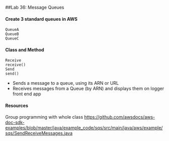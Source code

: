 ##Lab 36: Message Queues
####  Create 3 standard queues in AWS
```
QueueA
QueueB
QueueC
```
#### Class and Method
```
Receive
receive()
Send
send()
```
* Sends a message to a queue, using its ARN or URL
* Receives messages from a Queue (by ARN) and displays them on logger front end app

#### Resources
Group programming with whole class
https://github.com/awsdocs/aws-doc-sdk-examples/blob/master/java/example_code/sqs/src/main/java/aws/example/sqs/SendReceiveMessages.java